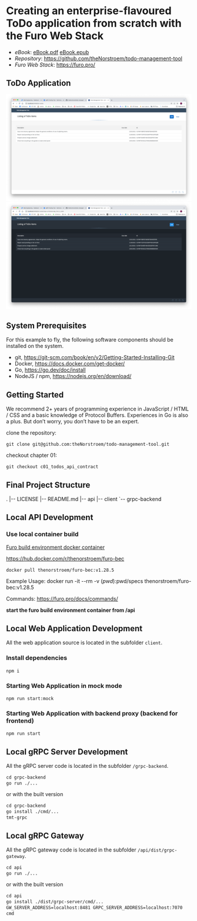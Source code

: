 # Creating an enterprise-flavoured ToDo application from scratch with the Furo Web Stack

- _eBook_: [eBook.pdf](./eBook.pdf) [eBook.epub](./eBook.epub)
- _Repository_: https://github.com/theNorstroem/todo-management-tool
- _Furo Web Stack_: https://furo.pro/

## ToDo Application
![screenshot](assets/search_fiori_3.png "Screenshot default theme")
![screenshot](assets/search_fiori_3_dark.png "Screenshot dark theme")

## System Prerequisites
For this example to fly, the following software components should be installed on the system.
- git, https://git-scm.com/book/en/v2/Getting-Started-Installing-Git
- Docker, https://docs.docker.com/get-docker/
- Go, https://go.dev/doc/install
- NodeJS / npm, https://nodejs.org/en/download/


## Getting Started
We recommend 2+ years of programming experience in JavaScript / HTML / CSS and a basic knowledge of Protocol Buffers. Experiences in Go is also a plus. But don’t worry, you don’t have to be an expert.

clone the repository: 
``` 
git clone git@github.com:theNorstroem/todo-management-tool.git 
```

checkout chapter 01: 
```
git checkout c01_todos_api_contract
```

 
## Final Project Structure
.
|-- LICENSE
|-- README.md
|-- api
|-- client
`-- grpc-backend

## Local API Development

### Use local container build
[Furo build environment docker container](https://github.com/theNorstroem/furoBEC)

https://hub.docker.com/r/thenorstroem/furo-bec

```shell script
docker pull thenorstroem/furo-bec:v1.28.5
```

Example Usage: docker run -it --rm -v $(pwd):$pwd/specs thenorstroem/furo-bec:v1.28.5

Commands: https://furo.pro/docs/commands/

**start the furo build environment container from /api**

## Local Web Application Development
All the web application source is located in the subfolder `client`.

### Install dependencies
```
npm i
```

### Starting Web Application in mock mode
```
npm run start:mock
```

### Starting Web Application with backend proxy (backend for frontend)
```
npm run start
```

## Local gRPC Server Development
All the gRPC server code is located in the subfolder `/grpc-backend`.

```
cd grpc-backend
go run ./...
```

or with the built version
```
cd grpc-backend
go install ./cmd/...
tmt-grpc
```

## Local gRPC Gateway
All the gRPC gateway code is located in the subfolder `/api/dist/grpc-gateway`.

```
cd api
go run ./...
```

or with the built version
```
cd api
go install ./dist/grpc-server/cmd/...
GW_SERVER_ADDRESS=localhost:8481 GRPC_SERVER_ADDRESS=localhost:7070 cmd

```

